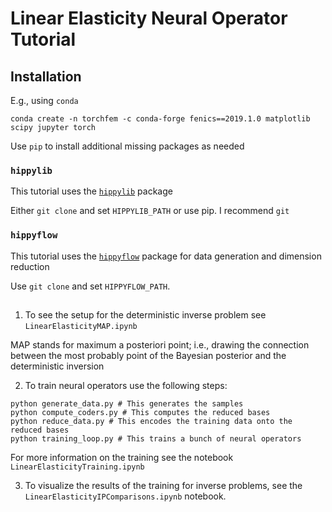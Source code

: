 # Linear Elasticity Neural Operator Tutorial

## Installation

E.g., using `conda`

```
conda create -n torchfem -c conda-forge fenics==2019.1.0 matplotlib scipy jupyter torch
```

Use `pip` to install additional missing packages as needed


### `hippylib`

This tutorial uses the [`hippylib`](https://github.com/hippylib/hippylib/tree/master) package

Either `git clone` and set `HIPPYLIB_PATH` or use pip. I recommend `git`

### `hippyflow`

This tutorial uses the [`hippyflow`](https://github.com/hippylib/hippyflow/tree/master) package for data generation and dimension reduction

Use `git clone` and set `HIPPYFLOW_PATH`.

##

1. To see the setup for the deterministic inverse problem see `LinearElasticityMAP.ipynb`

MAP stands for maximum a posteriori point; i.e., drawing the connection between the most probably point of the Bayesian posterior and the deterministic inversion

2. To train neural operators use the following steps:

```
python generate_data.py # This generates the samples
python compute_coders.py # This computes the reduced bases
python reduce_data.py # This encodes the training data onto the reduced bases
python training_loop.py # This trains a bunch of neural operators

```

For more information on the training see the notebook `LinearElasticityTraining.ipynb`

3. To visualize the results of the training for inverse problems, see the `LinearElasticityIPComparisons.ipynb` notebook. 